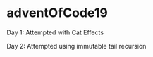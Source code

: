 # adventOfCode19

Day 1: Attempted with Cat Effects 

Day 2: Attempted using immutable tail recursion 